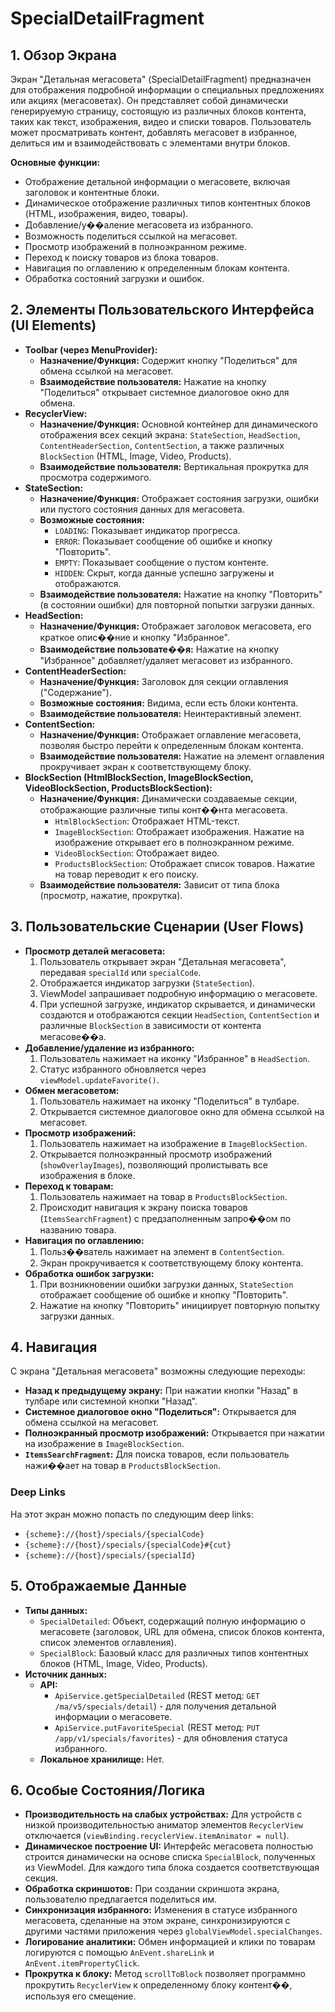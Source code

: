 # SpecialDetailFragment

## 1. Обзор Экрана

Экран "Детальная мегасовета" (SpecialDetailFragment) предназначен для отображения подробной информации о специальных предложениях или акциях (мегасоветах). Он представляет собой динамически генерируемую страницу, состоящую из различных блоков контента, таких как текст, изображения, видео и списки товаров. Пользователь может просматривать контент, добавлять мегасовет в избранное, делиться им и взаимодействовать с элементами внутри блоков.

**Основные функции:**
*   Отображение детальной информации о мегасовете, включая заголовок и контентные блоки.
*   Динамическое отображение различных типов контентных блоков (HTML, изображения, видео, товары).
*   Добавление/у��аление мегасовета из избранного.
*   Возможность поделиться ссылкой на мегасовет.
*   Просмотр изображений в полноэкранном режиме.
*   Переход к поиску товаров из блока товаров.
*   Навигация по оглавлению к определенным блокам контента.
*   Обработка состояний загрузки и ошибок.

## 2. Элементы Пользовательского Интерфейса (UI Elements)

*   **Toolbar (через MenuProvider):**
    *   **Назначение/Функция:** Содержит кнопку "Поделиться" для обмена ссылкой на мегасовет.
    *   **Взаимодействие пользователя:** Нажатие на кнопку "Поделиться" открывает системное диалоговое окно для обмена.
*   **RecyclerView:**
    *   **Назначение/Функция:** Основной контейнер для динамического отображения всех секций экрана: `StateSection`, `HeadSection`, `ContentHeaderSection`, `ContentSection`, а также различных `BlockSection` (HTML, Image, Video, Products).
    *   **Взаимодействие пользователя:** Вертикальная прокрутка для просмотра содержимого.
*   **StateSection:**
    *   **Назначение/Функция:** Отображает состояния загрузки, ошибки или пустого состояния данных для мегасовета.
    *   **Возможные состояния:**
        *   `LOADING`: Показывает индикатор прогресса.
        *   `ERROR`: Показывает сообщение об ошибке и кнопку "Повторить".
        *   `EMPTY`: Показывает сообщение о пустом контенте.
        *   `HIDDEN`: Скрыт, когда данные успешно загружены и отображаются.
    *   **Взаимодействие пользователя:** Нажатие на кнопку "Повторить" (в состоянии ошибки) для повторной попытки загрузки данных.
*   **HeadSection:**
    *   **Назначение/Функция:** Отображает заголовок мегасовета, его краткое опис��ние и кнопку "Избранное".
    *   **Взаимодействие пользовате��я:** Нажатие на кнопку "Избранное" добавляет/удаляет мегасовет из избранного.
*   **ContentHeaderSection:**
    *   **Назначение/Функция:** Заголовок для секции оглавления ("Содержание").
    *   **Возможные состояния:** Видима, если есть блоки контента.
    *   **Взаимодействие пользователя:** Неинтерактивный элемент.
*   **ContentSection:**
    *   **Назначение/Функция:** Отображает оглавление мегасовета, позволяя быстро перейти к определенным блокам контента.
    *   **Взаимодействие пользователя:** Нажатие на элемент оглавления прокручивает экран к соответствующему блоку.
*   **BlockSection (HtmlBlockSection, ImageBlockSection, VideoBlockSection, ProductsBlockSection):**
    *   **Назначение/Функция:** Динамически создаваемые секции, отображающие различные типы конт��нта мегасовета.
        *   `HtmlBlockSection`: Отображает HTML-текст.
        *   `ImageBlockSection`: Отображает изображения. Нажатие на изображение открывает его в полноэкранном режиме.
        *   `VideoBlockSection`: Отображает видео.
        *   `ProductsBlockSection`: Отображает список товаров. Нажатие на товар переводит к его поиску.
    *   **Взаимодействие пользователя:** Зависит от типа блока (просмотр, нажатие, прокрутка).

## 3. Пользовательские Сценарии (User Flows)

*   **Просмотр деталей мегасовета:**
    1.  Пользователь открывает экран "Детальная мегасовета", передавая `specialId` или `specialCode`.
    2.  Отображается индикатор загрузки (`StateSection`).
    3.  ViewModel запрашивает подробную информацию о мегасовете.
    4.  При успешной загрузке, индикатор скрывается, и динамически создаются и отображаются секции `HeadSection`, `ContentSection` и различные `BlockSection` в зависимости от контента мегасове��а.
*   **Добавление/удаление из избранного:**
    1.  Пользователь нажимает на иконку "Избранное" в `HeadSection`.
    2.  Статус избранного обновляется через `viewModel.updateFavorite()`.
*   **Обмен мегасоветом:**
    1.  Пользователь нажимает на иконку "Поделиться" в тулбаре.
    2.  Открывается системное диалоговое окно для обмена ссылкой на мегасовет.
*   **Просмотр изображений:**
    1.  Пользователь нажимает на изображение в `ImageBlockSection`.
    2.  Открывается полноэкранный просмотр изображений (`showOverlayImages`), позволяющий пролистывать все изображения в блоке.
*   **Переход к товарам:**
    1.  Пользователь нажимает на товар в `ProductsBlockSection`.
    2.  Происходит навигация к экрану поиска товаров (`ItemsSearchFragment`) с предзаполненным запро��ом по названию товара.
*   **Навигация по оглавлению:**
    1.  Польз��ватель нажимает на элемент в `ContentSection`.
    2.  Экран прокручивается к соответствующему блоку контента.
*   **Обработка ошибок загрузки:**
    1.  При возникновении ошибки загрузки данных, `StateSection` отображает сообщение об ошибке и кнопку "Повторить".
    2.  Нажатие на кнопку "Повторить" инициирует повторную попытку загрузки данных.

## 4. Навигация

С экрана "Детальная мегасовета" возможны следующие переходы:

*   **Назад к предыдущему экрану:** При нажатии кнопки "Назад" в тулбаре или системной кнопки "Назад".
*   **Системное диалоговое окно "Поделиться":** Открывается для обмена ссылкой на мегасовет.
*   **Полноэкранный просмотр изображений:** Открывается при нажатии на изображение в `ImageBlockSection`.
*   **`ItemsSearchFragment`:** Для поиска товаров, если пользователь нажи��ает на товар в `ProductsBlockSection`.

### Deep Links

На этот экран можно попасть по следующим deep links:

*   `{scheme}://{host}/specials/{specialCode}`
*   `{scheme}://{host}/specials/{specialCode}#{cut}`
*   `{scheme}://{host}/specials/{specialId}`

## 5. Отображаемые Данные

*   **Типы данных:**
    *   `SpecialDetailed`: Объект, содержащий полную информацию о мегасовете (заголовок, URL для обмена, список блоков контента, список элементов оглавления).
    *   `SpecialBlock`: Базовый класс для различных типов контентных блоков (HTML, Image, Video, Products).
*   **Источник данных:**
    *   **API:**
        *   `ApiService.getSpecialDetailed` (REST метод: `GET /ma/v5/specials/detail`) - для получения детальной информации о мегасовете.
        *   `ApiService.putFavoriteSpecial` (REST метод: `PUT /app/v1/specials/favorites`) - для обновления статуса избранного.
    *   **Локальное хранилище:** Нет.

## 6. Особые Состояния/Логика

*   **Производительность на слабых устройствах:** Для устройств с низкой производительностью аниматор элементов `RecyclerView` отключается (`viewBinding.recyclerView.itemAnimator = null`).
*   **Динамическое построение UI:** Интерфейс мегасовета полностью строится динамически на основе списка `SpecialBlock`, полученных из ViewModel. Для каждого типа блока создается соответствующая секция.
*   **Обработка скриншотов:** При создании скриншота экрана, пользователю предлагается поделиться им.
*   **Синхронизация избранного:** Изменения в статусе избранного мегасовета, сделанные на этом экране, синхронизируются с другими частями приложения через `globalViewModel.specialChanges`.
*   **Логирование аналитики:** Обмен информацией и клики по товарам логируются с помощью `AnEvent.shareLink` и `AnEvent.itemPropertyClick`.
*   **Прокрутка к блоку:** Метод `scrollToBlock` позволяет программно прокрутить `RecyclerView` к определенному блоку контент��, используя его смещение.